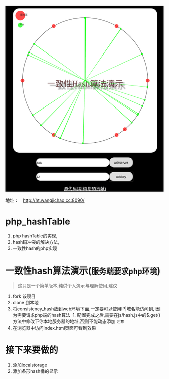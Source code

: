 ![一致性hash演示](hash_c.png)

地址：　http://ht.wangjichao.cc:8090/

# php_hashTable
1. php hashTable的实现,  
2. hash码冲突的解决方法,  
3. 一致性hash的php实现

# 一致性hash算法演示(`服务端要求php环境`)
> 这只是一个简单版本,纯供个人演示与理解使用,建议

1. fork 该项目
2. clone 到本地
3. 将consistency_hash放到web环境下面,一定要可以使用IP|域名能访问到, 因为需要请求php端的hash算法
  1. 配置完成之后,需要在js/hash.js中的$.get()方法中修改下你本地服务器的地址,否则不能动态添加 `注意`  
4. 在浏览器中访问index.html页面可看到效果

# 接下来要做的
1. 添加localstorage
2. 添加条形hash桶的显示
